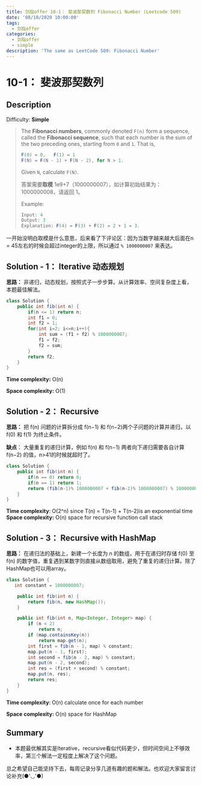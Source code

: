 ```yaml
---
title: 剑指offer 10-1： 斐波那契数列 Fibonacci Number (Leetcode 509)
date: '08/10/2020 10:00:00'
tags:
  - 剑指offer
categories:
  - 剑指offer
  - simple
description: 'The same as LeetCode 509: Fibonacci Number'
---
```


# 10-1： 斐波那契数列

## **Description**

Difficulty: **Simple**

> The **Fibonacci numbers**, commonly denoted `F(n)` form a sequence, called the **Fibonacci sequence**, such that each number is the sum of the two preceding ones, starting from `0` and `1`. That is,
>
> ```java
> F(0) = 0,   F(1) = 1
> F(N) = F(N - 1) + F(N - 2), for N > 1.
> ```
>
> Given `N`, calculate `F(N)`.
>
> 答案需要**取模** 1e9+7（1000000007），如计算初始结果为：1000000008，请返回 1。
>
> Example:
>
> ```java
> Input: 4
> Output: 3
> Explanation: F(4) = F(3) + F(2) = 2 + 1 = 3.
> ```

一开始没明白取模是什么意思，后来看了下评论区：因为当数字越来越大后面在n = 45左右的时候会超过integer的上限，所以通过 `% 1000000007` 来表达。

## **Solution - 1：**  Iterative 动态规划

**思路：** 非递归，动态规划，按照式子一步步算。从计算效率、空间复杂度上看，本题最佳解法。

```java
class Solution {
    public int fib(int n) {
        if(n <= 1) return n;
        int f1 = 0;
        int f2 = 1;
        for(int i=2; i<=n;i++){
            int sum = (f1 + f2) % 1000000007;
            f1 = f2;
            f2 = sum;
        }
        return f2;
    }
}
```

**Time complexity:** O\(n\) 

**Space complexity:** O\(1\)

## **Solution - 2：**  Recursive

**思路：** 把 f\(n\) 问题的计算拆分成 f\(n−1\) 和 f\(n−2\)两个子问题的计算并递归，以 f\(0\) 和 f\(1\) 为终止条件。

**缺点**： 大量重复的递归计算，例如 f\(n\) 和 f\(n−1\) 两者向下递归需要各自计算 f\(n−2\) 的值，n&gt;41的时候就超时了。

```java
class Solution {
    public int fib(int n) {
        if(n == 0) return 0;
        if(n == 1) return 1; 
        return (fib(n-1)% 1000000007 + fib(n-2)% 1000000007) % 1000000007;
    }
}
```

**Time complexity**: O\(2^n\) since T\(n\) = T\(n-1\) + T\(n-2\)is an exponential time **Space complexity:** O\(n\) space for recursive function call stack

## **Solution - 3：**  Recursive with HashMap

**思路：** 在递归法的基础上，新建一个长度为 n 的数组，用于在递归时存储 f\(0\) 至 f\(n\) 的数字值，重复遇到某数字则直接从数组取用，避免了重复的递归计算。除了HashMap也可以用array。

```java
class Solution {
   int constant = 1000000007;

    public int fib(int n) {
        return fib(n, new HashMap());
    }

    public int fib(int n, Map<Integer, Integer> map) {
        if (n < 2)
            return n;
        if (map.containsKey(n))
            return map.get(n);
        int first = fib(n - 1, map) % constant;
        map.put(n - 1, first);
        int second = fib(n - 2, map) % constant;
        map.put(n - 2, second);
        int res = (first + second) % constant;
        map.put(n, res);
        return res;
    }
}
```

**Time complexity**: O\(n\) calculate once for each number 

**Space complexity:** O\(n\) space for HashMap

## **Summary**

* 本题最优解其实是Iterative，recursive看似代码更少，但时间空间上不够效率，第三个解法一定程度上解决了这个问题。

总之希望自己能坚持下去，每周记录分享几道有趣的题和解法。也欢迎大家留言讨论补充\(●'◡'●\)

